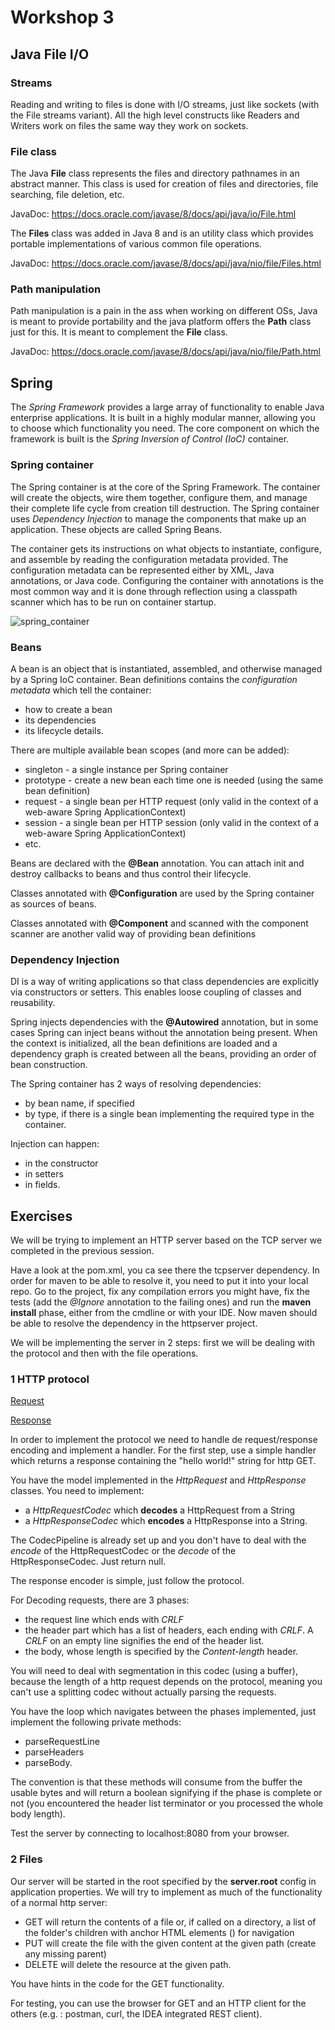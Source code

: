 # Workshop 3

## Java File I/O

### Streams

Reading and writing to files is done with I/O streams, just like sockets (with the File streams variant). All the
high level constructs like Readers and Writers work on files the same way they work on sockets.

### File class

The Java **File** class represents the files and directory pathnames in an abstract manner.
This class is used for creation of files and directories, file searching, file deletion, etc.

JavaDoc: https://docs.oracle.com/javase/8/docs/api/java/io/File.html

The **Files** class was added in Java 8 and is an utility class which provides portable implementations of
various common file operations.

JavaDoc: https://docs.oracle.com/javase/8/docs/api/java/nio/file/Files.html

### Path manipulation

Path manipulation is a pain in the ass when working on different OSs, Java is meant to provide portability and the
java platform offers the **Path** class just for this. It is meant to complement the **File** class.

JavaDoc: https://docs.oracle.com/javase/8/docs/api/java/nio/file/Path.html

## Spring 

The *Spring Framework* provides a large array of functionality to enable Java enterprise applications. It is built
in a highly modular manner, allowing you to choose which functionality you need. The core component on which the
framework is built is the *Spring Inversion of Control (IoC)* container.

### Spring container

The Spring container is at the core of the Spring Framework. The container will create the objects, wire them 
together, configure them, and manage their complete life cycle from creation till destruction. The Spring container uses
*Dependency Injection* to manage the components that make up an application. These objects are called Spring Beans.

The container gets its instructions on what objects to instantiate, configure, and assemble by reading the configuration
metadata provided. The configuration metadata can be represented either by XML, Java annotations, or Java code.
Configuring the container with annotations is the most common way and it is done through reflection using a classpath
scanner which has to be run on container startup.

![spring_container](https://www.tutorialspoint.com/spring/images/spring_ioc_container.jpg)

### Beans

A bean is an object that is instantiated, assembled, and otherwise managed by a Spring IoC container. Bean definitions
contains the *configuration metadata* which tell the container:
* how to create a bean
* its dependencies
* its lifecycle details.

There are multiple available bean scopes (and more can be added):
* singleton - a single instance per Spring container
* prototype - create a new bean each time one is needed (using the same bean definition)
* request - a single bean per HTTP request (only valid in the context of a web-aware Spring ApplicationContext)
* session - a single bean per HTTP session (only valid in the context of a web-aware Spring ApplicationContext)
* etc.

Beans are declared with the **@Bean** annotation. You can attach init and destroy callbacks to beans and thus control
their lifecycle.

Classes annotated with **@Configuration** are used by the Spring container as sources of beans.

Classes annotated with **@Component** and scanned with the component scanner are another valid way of providing bean
definitions

### Dependency Injection

DI is a way of writing applications so that class dependencies are explicitly via constructors or setters. This enables
loose coupling of classes and reusability.

Spring injects dependencies with the **@Autowired** annotation, but in some cases Spring can inject beans without the
annotation being present. When the context is initialized, all the bean definitions are loaded and a dependency graph
is created between all the beans, providing an order of bean construction.

The Spring container has 2 ways of resolving dependencies:
* by bean name, if specified
* by type, if there is a single bean implementing the required type in the container.

Injection can happen:
* in the constructor
* in setters
* in fields.

## Exercises

We will be trying to implement an HTTP server based on the TCP server we completed in the previous session.

Have a look at the pom.xml, you ca see there the tcpserver dependency. In order for maven to be able to resolve it, 
you need to put it into your local repo. Go to the project, fix any compilation errors you might have, fix the tests 
(add the *@Ignore* annotation to the failing ones) and run the **maven install** phase, either from the cmdline or 
with your IDE. Now maven should be able to resolve the dependency in the httpserver project.

We will be implementing the server in 2 steps: first we will be dealing with the protocol and then with the file 
operations.

### 1 HTTP protocol 

[Request](https://www.w3.org/Protocols/rfc2616/rfc2616-sec5.html)

[Response](https://www.w3.org/Protocols/rfc2616/rfc2616-sec6.html#sec6)

In order to implement the protocol we need to handle de request/response encoding and implement a handler. For the 
first step, use a simple handler which returns a response containing the "hello world!" string for http GET.

You have the model implemented in the *HttpRequest* and *HttpResponse* classes. You need to implement:
* a *HttpRequestCodec* which **decodes** a HttpRequest from a String
* a *HttpResponseCodec* which **encodes** a HttpResponse into a String.

The CodecPipeline is already set up and you don't have to deal with the *encode* of the HttpRequestCodec or the 
*decode* of the HttpResponseCodec. Just return null.

The response encoder is simple, just follow the protocol.

For Decoding requests, there are 3 phases:
* the request line which ends with *CRLF*
* the header part which has a list of headers, each ending with *CRLF*. A *CRLF* on an empty line signifies the end 
of the header list.
* the body, whose length is specified by the *Content-length* header.

You will need to deal with segmentation in this codec (using a buffer), because the length of a http request depends 
on the protocol, meaning you can't use a splitting codec without actually parsing the requests.

You have the loop which navigates between the phases implemented, just implement the following private methods:
* parseRequestLine
* parseHeaders
* parseBody.

The convention is that these methods will consume from the buffer the usable bytes and will return a boolean 
signifying if the phase is complete or not (you encountered the header list terminator or you processed the whole 
body length).

Test the server by connecting to localhost:8080 from your browser.

### 2 Files

Our server will be started in the root specified by the **server.root** config in application properties. We will try
 to implement as much of the functionality of a normal http server:
* GET will return the contents of a file or, if called on a directory, a list of the folder's children with anchor 
HTML elements (*<a>*) for navigation
* PUT will create the file with the given content at the given path (create any missing parent)
* DELETE will delete the resource at the given path.

You have hints in the code for the GET functionality.

For testing, you can use the browser for GET and an HTTP client for the others (e.g. : postman, curl, the IDEA 
integrated REST client).